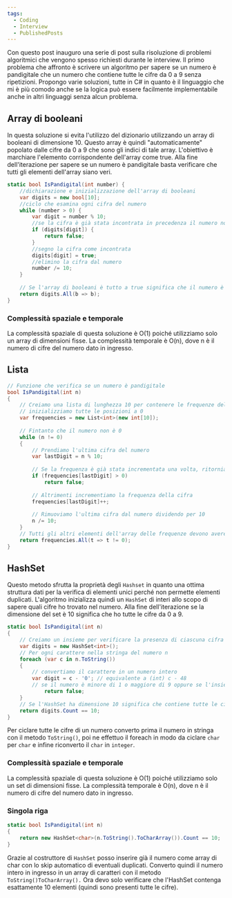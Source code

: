 ```yaml
---
tags:
  - Coding
  - Interview
  - PublishedPosts
---
```

Con questo post inauguro una serie di post sulla risoluzione di problemi algoritmici che vengono spesso richiesti durante le interview.
Il primo problema che affronto è scrivere un algoritmo per sapere se un numero è pandigitale che un numero che contiene tutte le cifre da 0 a 9 senza ripetizioni.
Propongo varie soluzioni, tutte in C# in quanto è il linguaggio che mi è più comodo anche se la logica può essere facilmente implementabile anche in altri linguaggi senza alcun problema.

## Array di booleani

In questa soluzione si evita l'utilizzo del dizionario utilizzando un array di booleani di dimensione 10. Questo array è quindi "automaticamente" popolato dalle cifre da 0 a 9 che sono gli indici di tale array.
L'obiettivo è marchiare l'elemento corrispondente dell'array come true.
Alla fine dell'iterazione per sapere se un numero è pandigitale basta verificare che tutti gli elementi dell'array siano veri.

```csharp
static bool IsPandigital(int number) {  
    //dichiarazione e inizializzazione dell'array di booleani  
    var digits = new bool[10];  
    //ciclo che esamina ogni cifra del numero  
    while (number > 0) {  
        var digit = number % 10;  
        //se la cifra è già stata incontrata in precedenza il numero non è pandigitale  
        if (digits[digit]) {  
            return false;  
        }  
        //segno la cifra come incontrata  
        digits[digit] = true;  
        //elimino la cifra dal numero  
        number /= 10;  
    }  
  
    // Se l'array di booleani è tutto a true significa che il numero è pandigitale  
    return digits.All(b => b);  
}
```

### Complessità spaziale e temporale
La complessità spaziale di questa soluzione è O(1) poiché utilizziamo solo un array di dimensioni fisse. La complessità temporale è O(n), dove n è il numero di cifre del numero dato in ingresso.

## Lista
```csharp
// Funzione che verifica se un numero è pandigitale  
bool IsPandigital(int n)  
{  
    // Creiamo una lista di lunghezza 10 per contenere le frequenze delle cifre  
    // inizializziamo tutte le posizioni a 0
    var frequencies = new List<int>(new int[10]);  
  
    // Fintanto che il numero non è 0  
    while (n != 0)  
    {  
        // Prendiamo l'ultima cifra del numero  
        var lastDigit = n % 10;  
  
        // Se la frequenza è già stata incrementata una volta, ritorniamo false  
        if (frequencies[lastDigit] > 0)  
            return false;  
  
        // Altrimenti incrementiamo la frequenza della cifra  
        frequencies[lastDigit]++;  
  
        // Rimuoviamo l'ultima cifra dal numero dividendo per 10  
        n /= 10;  
    }  
    // Tutti gli altri elementi dell'array delle frequenze devono avere valore diverso da 0  
    return frequencies.All(t => t != 0);  
}
```

## HashSet

Questo metodo sfrutta la proprietà degli `Hashset` in quanto una ottima struttura dati per la verifica di elementi unici perché non permette elementi duplicati.
L'algoritmo inizializza quindi un `HashSet` di interi allo scopo di sapere quali cifre ho trovato nel numero.
Alla fine dell'iterazione se la dimensione del set è 10 significa che ho tutte le cifre da 0 a 9.
```csharp
static bool IsPandigital(int n)  
{  
    // Creiamo un insieme per verificare la presenza di ciascuna cifra  
    var digits = new HashSet<int>();  
    // Per ogni carattere nella stringa del numero n  
    foreach (var c in n.ToString())  
    {  
        // convertiamo il carattere in un numero intero  
        var digit = c - '0'; // equivalente a (int) c - 48  
        // se il numero è minore di 1 o maggiore di 9 oppure se l'insieme contiene già il numero, restituiamo false        if (digit is < 0 or > 9 || !digits.Add(digit))  
            return false;  
    }  
    // Se l'HashSet ha dimensione 10 significa che contiene tutte le cifre  
    return digits.Count == 10;  
}
```
Per ciclare tutte le cifre di un numero converto prima il numero in stringa con il metodo `ToString()`, poi ne effettuo il foreach in modo da ciclare `char` per `char` e infine riconverto il `char` in `integer`.

### Complessità spaziale e temporale
La complessità spaziale di questa soluzione è O(1) poiché utilizziamo solo un set di dimensioni fisse. La complessità temporale è O(n), dove n è il numero di cifre del numero dato in ingresso.

### Singola riga

```csharp
static bool IsPandigital(int n)  
{  
    return new HashSet<char>(n.ToString().ToCharArray()).Count == 10;  
}
```
Grazie al costruttore di `HashSet` posso inserire già il numero come array di char con lo skip automatico di eventuali duplicati.
Converto quindi il numero intero in ingresso in un array di caratteri con il metodo `ToString()ToCharArray().`
Ora devo solo verificare che l'HashSet contenga esattamente 10 elementi (quindi sono presenti tutte le cifre).